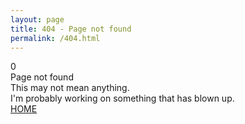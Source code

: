 ```yaml
---
layout: page
title: 404 - Page not found
permalink: /404.html
---
```


<div class="container">
    <div class="row">
        <div class="xs-12 md-6 mx-auto">
            <div id="countUp">
                <div class="number" data-count="404">0</div>
                <div class="text">Page not found</div>
                <div class="text">This may not mean anything.</div>
                <div class="text">I'm probably working on something that has blown up.</div>
                <a href="/{{ site.baseurl }}" class="boxed-btn3">HOME</a>
                <!-- <div class="text">[back to the homepage]({{ site.baseurl }}/)</div> -->
            </div>
        </div>
    </div>
</div>
